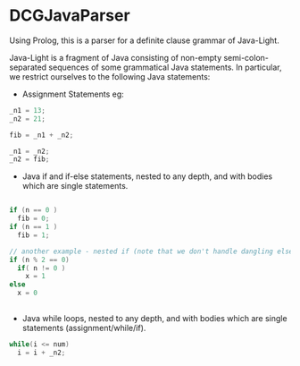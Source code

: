 # DCGJavaParser
Using Prolog, this is a parser for a definite clause grammar of Java-Light.

Java-Light is a fragment of Java consisting of non-empty semi-colon-separated sequences of some
grammatical Java statements. In particular, we restrict ourselves to the following Java statements:
- Assignment Statements eg: 
```java
_n1 = 13;
_n2 = 21;

fib = _n1 + _n2;

_n1 = _n2;
_n2 = fib;

```
- Java if and if-else statements, nested to any depth, and with bodies which are single statements.
```java

if (n == 0 )
  fib = 0;
if (n == 1 )
  fib = 1;

// another example - nested if (note that we don't handle dangling else problem)
if (n % 2 == 0)
  if( n != 0 )
    x = 1
else
  x = 0
    
```

- Java while loops, nested to any depth, and with bodies which are single statements (assignment/while/if).
```java
while(i <= num)
  i = i + _n2;
```


